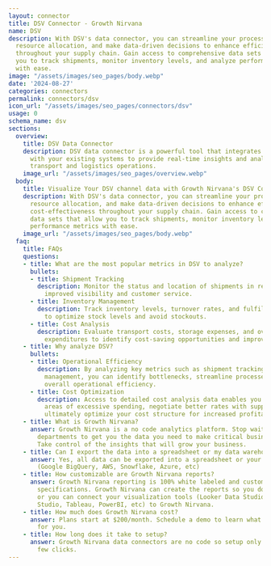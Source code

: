 ```yaml
---
layout: connector
title: DSV Connector - Growth Nirvana
name: DSV
description: With DSV's data connector, you can streamline your processes, optimize
  resource allocation, and make data-driven decisions to enhance efficiency and cost-effectiveness
  throughout your supply chain. Gain access to comprehensive data sets that allow
  you to track shipments, monitor inventory levels, and analyze performance metrics
  with ease.
image: "/assets/images/seo_pages/body.webp"
date: '2024-08-27'
categories: connectors
permalink: connectors/dsv
icon_url: "/assets/images/seo_pages/connectors/dsv"
usage: 0
schema_name: dsv
sections:
  overview:
    title: DSV Data Connector
    description: DSV data connector is a powerful tool that integrates seamlessly
      with your existing systems to provide real-time insights and analytics for your
      transport and logistics operations.
    image_url: "/assets/images/seo_pages/overview.webp"
  body:
    title: Visualize Your DSV channel data with Growth Nirvana's DSV Connector
    description: With DSV's data connector, you can streamline your processes, optimize
      resource allocation, and make data-driven decisions to enhance efficiency and
      cost-effectiveness throughout your supply chain. Gain access to comprehensive
      data sets that allow you to track shipments, monitor inventory levels, and analyze
      performance metrics with ease.
    image_url: "/assets/images/seo_pages/body.webp"
  faq:
    title: FAQs
    questions:
    - title: What are the most popular metrics in DSV to analyze?
      bullets:
      - title: Shipment Tracking
        description: Monitor the status and location of shipments in real-time for
          improved visibility and customer service.
      - title: Inventory Management
        description: Track inventory levels, turnover rates, and fulfillment efficiency
          to optimize stock levels and avoid stockouts.
      - title: Cost Analysis
        description: Evaluate transport costs, storage expenses, and overall operational
          expenditures to identify cost-saving opportunities and improve profitability.
    - title: Why analyze DSV?
      bullets:
      - title: Operational Efficiency
        description: By analyzing key metrics such as shipment tracking and inventory
          management, you can identify bottlenecks, streamline processes, and improve
          overall operational efficiency.
      - title: Cost Optimization
        description: Access to detailed cost analysis data enables you to pinpoint
          areas of excessive spending, negotiate better rates with suppliers, and
          ultimately optimize your cost structure for increased profitability.
    - title: What is Growth Nirvana?
      answer: Growth Nirvana is a no code analytics platform. Stop waiting for other
        departments to get you the data you need to make critical business decisions.
        Take control of the insights that will grow your business.
    - title: Can I export the data into a spreadsheet or my data warehouse?
      answer: Yes, all data can be exported into a spreadsheet or your data warehouse
        (Google BigQuery, AWS, Snowflake, Azure, etc)
    - title: How customizable are Growth Nirvana reports?
      answer: Growth Nirvana reporting is 100% white labeled and customized to your
        specifications. Growth Nirvana can create the reports so you don’t have to
        or you can connect your visualization tools (Looker Data Studio/Google Data
        Studio, Tableau, PowerBI, etc) to Growth Nirvana.
    - title: How much does Growth Nirvana cost?
      answer: Plans start at $200/month. Schedule a demo to learn what plan is best
        for you.
    - title: How long does it take to setup?
      answer: Growth Nirvana data connectors are no code so setup only requires a
        few clicks.
---
```


